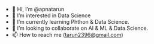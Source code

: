 - 👋 Hi, I’m @apnatarun
- 👀 I’m interested in Data Science
- 🌱 I’m currently learning Phthon & Data Science.
- 💞️ I’m looking to collaborate on AI & ML & Data Science.
- 📫 How to reach me (tarun2396@gmail.com)

<!---
apnatarun/apnatarun is a ✨ special ✨ repository because its `README.md` (this file) appears on your GitHub profile.
You can click the Preview link to take a look at your changes.
--->
